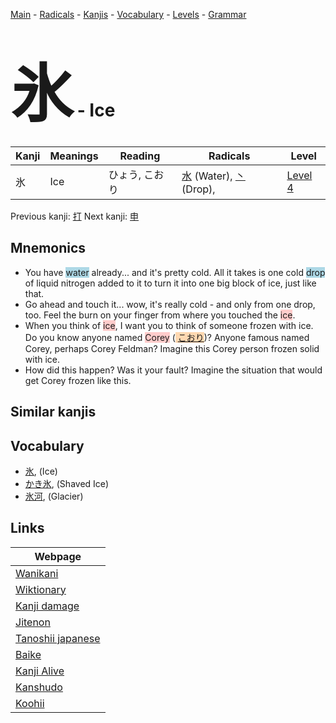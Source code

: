 <style> bigfont {font-size: 100px}</style>
[Main](../index.md) -
[Radicals](../radicals.md) -
[Kanjis](../kanjis.md) -
[Vocabulary](../vocabulary.md) -
[Levels](../levels.md) -
[Grammar](../grammar.md)
# <bigfont> 氷</bigfont> - Ice 

| Kanji | Meanings | Reading | Radicals | Level |
| --- | --- | --- | --- | --- |
| 氷 | Ice | ひょう, こおり | [水](../radicals/水.md) (Water), [丶](../radicals/丶.md) (Drop),  | [Level 4](../levels/wk_level4.md) |

Previous kanji: [打](打.md) Next kanji: [申](申.md) 

## Mnemonics
 * You have <span style="background-color:#ADD8E6"> water</span> already... and it's pretty cold. All it takes is one cold <span style="background-color:#ADD8E6"> drop</span> of liquid nitrogen added to it to turn it into one big block of ice, just like that.
* Go ahead and touch it... wow, it's really cold - and only from one drop, too. Feel the burn on your finger from where you touched the <span style="background-color:#ffcccb"> ice</span>.
* When you think of <span style="background-color:#ffcccb"> ice</span>, I want you to think of someone frozen with ice. Do you know anyone named <span style="background-color:#ffcccb"> Corey</span> (<span style="background-color:#fed8b1"> [こおり](https://jisho.org/search/こおり)</span>)? Anyone famous named Corey, perhaps Corey Feldman? Imagine this Corey person frozen solid with ice.
* How did this happen? Was it your fault? Imagine the situation that would get Corey frozen like this.


## Similar kanjis
 


## Vocabulary
 * [氷](../vocabulary/氷.md), (Ice)
* [かき氷](../vocabulary/氷.md), (Shaved Ice)
* [氷河](../vocabulary/氷.md), (Glacier)



## Links 

| Webpage |
| --- |
| [Wanikani          ](https://www.wanikani.com/kanji/氷) |
| [Wiktionary        ](https://en.wiktionary.org/wiki/氷) |
| [Kanji damage      ](http://www.kanjidamage.com/kanji/search?utf8=✓&q=氷) |
| [Jitenon           ](https://jitenon.com/kanji/氷) |
| [Tanoshii japanese ](https://www.tanoshiijapanese.com/dictionary/kanji.cfm?k=氷) |
| [Baike             ](https://baike.baidu.com/item/氷) |
| [Kanji Alive       ](https://app.kanjialive.com/氷) |
| [Kanshudo          ](https://www.kanshudo.com/searchmn?q=氷) |
| [Koohii            ](https://kanji.koohii.com/study/kanji/氷) |
